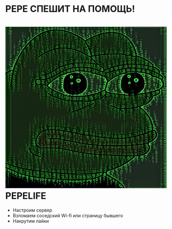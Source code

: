 # PEPE СПЕШИТ НА ПОМОЩЬ!
# ![Логотип PEPE](img/aqr61wL_700b.jpg) PEPELIFE

- Настроим сервер
- Взломаем соседский Wi-fi или страницу бывшего
- Накрутим лайки